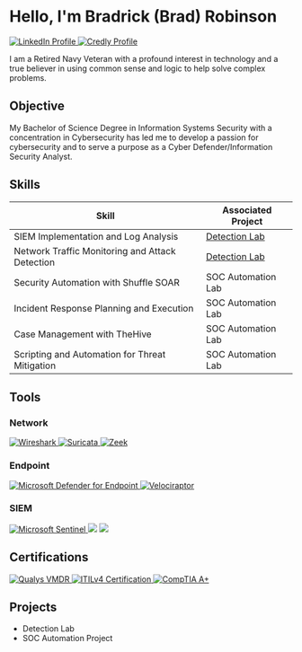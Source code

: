 # Hello, I'm Bradrick (Brad) Robinson 
<a href="https://www.linkedin.com/in/bradrick-robinson?lipi=urn%3Ali%3Apage%3Ad_flagship3_profile_view_base_contact_details%3BHayWtqlISXKgjagoQckOFA%3D%3D" target="_blank">
  <img src="https://img.shields.io/badge/-LinkedIn-0072b1?&style=for-the-badge&logo=linkedin&logoColor=white" alt="LinkedIn Profile" />
</a> 
<a href="https://www.credly.com/users/bradrick-robinson" target="_blank">
  <img src="https://url-to-your-badge-image" alt="Credly Profile" style="max-width:100%;">
</a>


I am a Retired Navy Veteran with a profound interest in technology and a true believer in using common sense and logic to help solve complex problems.

## Objective

My Bachelor of Science Degree in Information Systems Security with a concentration in Cybersecurity has led me to develop a passion for cybersecurity and to serve a purpose as a Cyber Defender/Information Security Analyst.

## Skills

| Skill                                         | Associated Project         |
|-----------------------------------------------|----------------------------|
| SIEM Implementation and Log Analysis          | <a href="https://google.com">Detection Lab</a>|
| Network Traffic Monitoring and Attack Detection | <a href="https://google.com">Detection Lab</a>|
| Security Automation with Shuffle SOAR         | SOC Automation Lab|
| Incident Response Planning and Execution      | SOC Automation Lab|
| Case Management with TheHive                  | SOC Automation Lab|
| Scripting and Automation for Threat Mitigation | SOC Automation Lab|

## Tools

### Network
<div>
<a href="https://www.wireshark.org/" target="_blank">
  <img src="https://img.shields.io/badge/-Wireshark-1679A7?&style=for-the-badge&logo=Wireshark&logoColor=white" alt="Wireshark" />
</a> 
  <a href="https://suricata.io/" target="_blank">
  <img src="https://img.shields.io/badge/-Suricata-EF3B2D?&style=for-the-badge&logo=Suricata&logoColor=white" alt="Suricata" />
</a>
   <a href="https://zeek.org/" target="_blank">
  <img src="https://img.shields.io/badge/-Zeek-777BB4?&style=for-the-badge&logo=Zeek&logoColor=white" alt="Zeek" />
</a>

### Endpoint
<div>
    <a href="https://www.microsoft.com/en-us/security/business/endpoint-security/microsoft-defender-endpoint" target="_blank">
  <img src="https://img.shields.io/badge/-Microsoft_Defender_for_Endpoint-00A4EF?&style=for-the-badge&logo=Microsoft&logoColor=white" alt="Microsoft Defender for Endpoint" />
</a>
    <a href="https://www.rapid7.com/products/velociraptor/" target="_blank">
  <img src="https://img.shields.io/badge/-Velociraptor-4B275F?&style=for-the-badge&logo=Velociraptor&logoColor=white" alt="Velociraptor" />
</a>
  
</div>

### SIEM
<div>
    <a href="https://www.microsoft.com/en-us/security/business/siem-and-xdr/microsoft-sentinel" target="_blank">
  <img src="https://img.shields.io/badge/-Microsoft_Sentinel-0078D4?&style=for-the-badge&logo=Microsoft&logoColor=white" alt="Microsoft Sentinel" />
</a>
    <img src="https://img.shields.io/badge/-Splunk-000000?&style=for-the-badge&logo=Splunk&logoColor=white" />
    <img src="https://img.shields.io/badge/-Elastic-005571?&style=for-the-badge&logo=Elastic&logoColor=white" />
</div>

## Certifications
<div>
<a href="https://www.qualys.com/products/vmdr/" target="_blank">
  <img src="https://img.shields.io/badge/Qualys-VMDR-00a2df?style=for-the-badge" alt="Qualys VMDR" />
</a>
<a href="https://www.axelos.com/certifications/itil-certifications/itil-foundation" target="_blank">
  <img src="https://img.shields.io/badge/ITILv4-Certified-6d2080?style=for-the-badge" alt="ITILv4 Certification" />
</a>
<a href="https://www.comptia.org/certifications/a" target="_blank">
  <img src="https://img.shields.io/badge/CompTIA-A%2B-0056b3?style=for-the-badge&logo=CompTIA&logoColor=white" alt="CompTIA A+" />
</a>




## Projects
- Detection Lab
- SOC Automation Project
